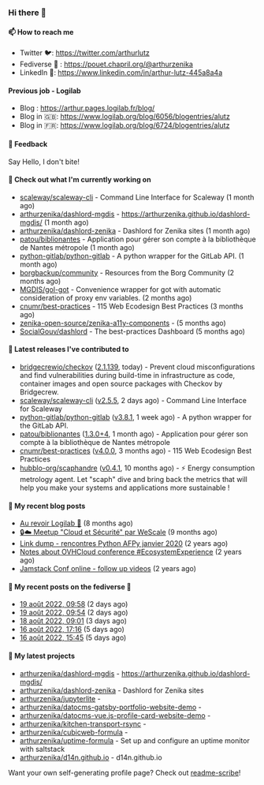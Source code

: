### Hi there 👋

#### 📫 How to reach me

- Twitter 🐦: https://twitter.com/arthurlutz
- Fediverse 🐘 : https://pouet.chapril.org/@arthurzenika
- LinkedIn 👔:  https://www.linkedin.com/in/arthur-lutz-445a8a4a

#### Previous job - Logilab

- Blog : https://arthur.pages.logilab.fr/blog/
- Blog in 🇬🇧: https://www.logilab.org/blog/6056/blogentries/alutz
- Blog in 🇫🇷: https://www.logilab.org/blog/6724/blogentries/alutz

#### 💬 Feedback

Say Hello, I don't bite!

#### 👷 Check out what I'm currently working on

- [scaleway/scaleway-cli](https://github.com/scaleway/scaleway-cli) - Command Line Interface for Scaleway (1 month ago)
- [arthurzenika/dashlord-mgdis](https://github.com/arthurzenika/dashlord-mgdis) - https://arthurzenika.github.io/dashlord-mgdis/ (1 month ago)
- [arthurzenika/dashlord-zenika](https://github.com/arthurzenika/dashlord-zenika) - Dashlord for Zenika sites (1 month ago)
- [patou/biblionantes](https://github.com/patou/biblionantes) - Application pour gérer son compte à la bibliothèque de Nantes métropole (1 month ago)
- [python-gitlab/python-gitlab](https://github.com/python-gitlab/python-gitlab) - A python wrapper for the GitLab API. (1 month ago)
- [borgbackup/community](https://github.com/borgbackup/community) - Resources from the Borg Community (2 months ago)
- [MGDIS/gol-got](https://github.com/MGDIS/gol-got) - Convenience wrapper for got with automatic consideration of proxy env variables. (2 months ago)
- [cnumr/best-practices](https://github.com/cnumr/best-practices) - 115 Web Ecodesign Best Practices (3 months ago)
- [zenika-open-source/zenika-a11y-components](https://github.com/zenika-open-source/zenika-a11y-components) -  (5 months ago)
- [SocialGouv/dashlord](https://github.com/SocialGouv/dashlord) - The best-practices Dashboard (5 months ago)


#### 🔭 Latest releases I've contributed to

- [bridgecrewio/checkov](https://github.com/bridgecrewio/checkov) ([2.1.139](https://github.com/bridgecrewio/checkov/releases/tag/2.1.139), today) - Prevent cloud misconfigurations and find vulnerabilities during build-time in infrastructure as code, container images and open source packages with Checkov by Bridgecrew.
- [scaleway/scaleway-cli](https://github.com/scaleway/scaleway-cli) ([v2.5.5](https://github.com/scaleway/scaleway-cli/releases/tag/v2.5.5), 2 days ago) - Command Line Interface for Scaleway
- [python-gitlab/python-gitlab](https://github.com/python-gitlab/python-gitlab) ([v3.8.1](https://github.com/python-gitlab/python-gitlab/releases/tag/v3.8.1), 1 week ago) - A python wrapper for the GitLab API.
- [patou/biblionantes](https://github.com/patou/biblionantes) ([1.3.0&#43;4](https://github.com/patou/biblionantes/releases/tag/1.3.0%2B4), 1 month ago) - Application pour gérer son compte à la bibliothèque de Nantes métropole
- [cnumr/best-practices](https://github.com/cnumr/best-practices) ([v4.0.0](https://github.com/cnumr/best-practices/releases/tag/v4.0.0), 3 months ago) - 115 Web Ecodesign Best Practices
- [hubblo-org/scaphandre](https://github.com/hubblo-org/scaphandre) ([v0.4.1](https://github.com/hubblo-org/scaphandre/releases/tag/v0.4.1), 10 months ago) - ⚡ Energy consumption metrology agent. Let &#34;scaph&#34; dive and bring back the metrics that will help you make your systems and applications more sustainable !

#### 📜 My recent blog posts 

- [Au revoir Logilab 👋](https://arthur.pages.logilab.fr/blog/au-revoir-logilab.html) (8 months ago)
- [🔒☁️ Meetup &#34;Cloud et Sécurité&#34; par WeScale](https://arthur.pages.logilab.fr/blog/meetup-cloud-et-securite-par-wescale.html) (9 months ago)
- [Link dump - rencontres Python AFPy janvier 2020](https://arthur.pages.logilab.fr/blog/link-dump-rencontres-python-afpy-janvier-2020.html) (2 years ago)
- [Notes about OVHCloud conference #EcosystemExperience](https://arthur.pages.logilab.fr/blog/notes-about-ovhcloud-conference-ecosystemexperience.html) (2 years ago)
- [Jamstack Conf online - follow up videos](https://arthur.pages.logilab.fr/blog/jamstack-conf-online-follow-up-videos.html) (2 years ago)

#### 📜 My recent posts on the fediverse 🐘

- [19 août 2022, 09:58](https://pouet.chapril.org/@arthurzenika/108848945435555571) (2 days ago)
- [19 août 2022, 09:54](https://pouet.chapril.org/@arthurzenika/108848930942547676) (2 days ago)
- [18 août 2022, 09:01](https://pouet.chapril.org/@arthurzenika/108843059593807237) (3 days ago)
- [16 août 2022, 17:16](https://pouet.chapril.org/@arthurzenika/108833682150927239) (5 days ago)
- [16 août 2022, 15:45](https://pouet.chapril.org/@arthurzenika/108833322071675586) (5 days ago)

#### 🌱 My latest projects

- [arthurzenika/dashlord-mgdis](https://github.com/arthurzenika/dashlord-mgdis) - https://arthurzenika.github.io/dashlord-mgdis/
- [arthurzenika/dashlord-zenika](https://github.com/arthurzenika/dashlord-zenika) - Dashlord for Zenika sites
- [arthurzenika/jupyterlite](https://github.com/arthurzenika/jupyterlite) - 
- [arthurzenika/datocms-gatsby-portfolio-website-demo](https://github.com/arthurzenika/datocms-gatsby-portfolio-website-demo) - 
- [arthurzenika/datocms-vue.js-profile-card-website-demo](https://github.com/arthurzenika/datocms-vue.js-profile-card-website-demo) - 
- [arthurzenika/kitchen-transport-rsync](https://github.com/arthurzenika/kitchen-transport-rsync) - 
- [arthurzenika/cubicweb-formula](https://github.com/arthurzenika/cubicweb-formula) - 
- [arthurzenika/uptime-formula](https://github.com/arthurzenika/uptime-formula) -  Set up and configure an uptime monitor with saltstack
- [arthurzenika/d14n.github.io](https://github.com/arthurzenika/d14n.github.io) - d14n.github.io



Want your own self-generating profile page? Check out [readme-scribe](https://github.com/muesli/readme-scribe)!

